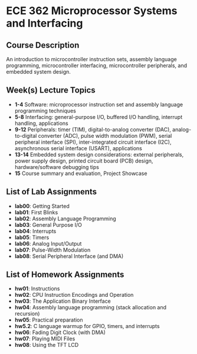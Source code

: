# ECE 362 Microprocessor Systems and Interfacing
## Course Description
An introduction to microcontroller instruction sets, assembly language programming, microcontroller interfacing, microcontroller peripherals, and embedded system design.

## Week(s) Lecture Topics
- **1-4** Software: microprocessor instruction set and assembly language programming techniques  
- **5-8** Interfacing: general-purpose I/O, buffered I/O handling, interrupt handling, applications  
- **9-12** Peripherals: timer (TIM), digital-to-analog converter (DAC), analog-to-digital converter (ADC), pulse width modulation (PWM), serial peripheral interface (SPI), inter-integrated circuit interface (I2C),
asynchronous serial interface (USART), applications  
- **13-14** Embedded system design considerations: external peripherals, power supply design, printed circuit board (PCB) design, hardware/software debugging tips  
- **15** Course summary and evaluation, Project Showcase

## List of Lab Assignments
- **lab00**: Getting Started
- **lab01**: First Blinks
- **lab02**: Assembly Language Programming
- **lab03**: General Purpose I/O
- **lab04**: Interrupts
- **lab05**: Timers
- **lab06**: Analog Input/Output
- **lab07**: Pulse-Width Modulation  
- **lab08**: Serial Peripheral Interface (and DMA)     

## List of Homework Assignments
- **hw01**: Instructions  
- **hw02**: CPU Instruction Encodings and Operation  
- **hw03**: The Application Binary Interface  
- **hw04**: Assembly language programming (stack allocation and recursion)  
- **hw05**: Practical preparation  
- **hw5.2**: C language warmup for GPIO, timers, and interrupts
- **hw06**: Fading Digit Clock (with DMA)
- **hw07**: Playing MIDI Files
- **hw08**: Using the TFT LCD

